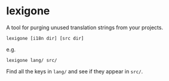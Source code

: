 # lexigone

A tool for purging unused translation strings from your projects.

`lexigone [i18n dir] [src dir]`

e.g.

`lexigone lang/ src/`

Find all the keys in `lang/` and see if they appear in `src/`.
